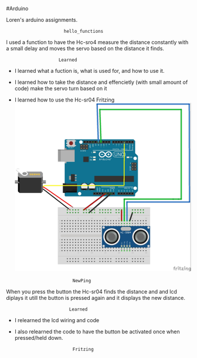 #Arduino

Loren's arduino assignments.

			  			  hello_functions  


I used a function to have the Hc-sro4 measure the distance constantly with a small 
delay and moves the servo based on the distance it finds.

						Learned
* I learned what a fuction is, what is used for, and how to use it.

* I learned how to take the distance and effencietly (with small amount of code) make the servo turn based on it

* I learned how to use the Hc-sr04
							Fritzing
![GitHub Octocat](hello_functions/hello_fritzing.jpg)



							NewPing 

When you press the button the Hc-sr04 finds the distance and and lcd diplays it 
utill the button is pressed again and it displays the new distance.

							Learned

* I relearned the lcd wiring and code

* I also relearned the code to have the button be activated once when pressed/held down.

							Fritzing
